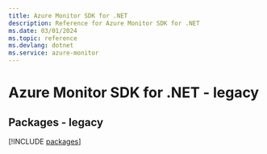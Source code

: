 ```yaml
---
title: Azure Monitor SDK for .NET
description: Reference for Azure Monitor SDK for .NET
ms.date: 03/01/2024
ms.topic: reference
ms.devlang: dotnet
ms.service: azure-monitor
---
```

# Azure Monitor SDK for .NET - legacy
## Packages - legacy
[!INCLUDE [packages](monitor-index.md)]